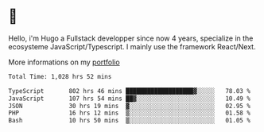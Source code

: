 # 👋 

Hello, i'm Hugo a Fullstack developper since now 4 years, specialize in the ecosysteme JavaScript/Typescript. I mainly use the framework React/Next.

More informations on my [portfolio](https://hcampos.fr)

<!--START_SECTION:waka-->

```txt
Total Time: 1,028 hrs 52 mins

TypeScript       802 hrs 46 mins ███████████████████▓░░░░░   78.03 %
JavaScript       107 hrs 54 mins ██▓░░░░░░░░░░░░░░░░░░░░░░   10.49 %
JSON             30 hrs 19 mins  ▓░░░░░░░░░░░░░░░░░░░░░░░░   02.95 %
PHP              16 hrs 12 mins  ▒░░░░░░░░░░░░░░░░░░░░░░░░   01.58 %
Bash             10 hrs 50 mins  ▒░░░░░░░░░░░░░░░░░░░░░░░░   01.05 %
```

<!--END_SECTION:waka-->
